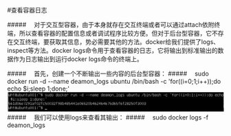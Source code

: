 #查看容器日志

#####&emsp; 对于交互型容器，由于本身就存在交互终端或者可以通过attach依附终端，所以查看容器的配置信息或者调试程序比较方便。但对于后台型容器，它不存在交互终端，要获取其信息，势必需要其他的方法。docker给我们提供了logs、inspect等方法。docker logs命令用于查看容器的日志，它将输出到标准输出的数据作为日志输出到运行docker logs命令的终端上。

#####&emsp; 首先，创建一个不断输出一些内容的后台型容器：
#####&emsp; sudo docker run -d --name deamon_logs ubuntu /bin/bash -c 'for((i=0;1;i++));do echo $i;sleep 1;done;' 
![](/assets/16.png)
#####&emsp;  我们可以使用logs来查看其输出：
#####&emsp;  sudo docker logs -f deamon_logs




